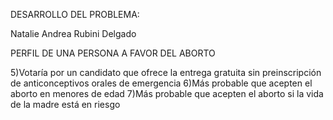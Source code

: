 DESARROLLO DEL PROBLEMA: 

Natalie Andrea Rubini Delgado

PERFIL DE UNA PERSONA A FAVOR DEL ABORTO

  5)Votaría por un candidato que ofrece la entrega gratuita sin preinscripción de anticonceptivos orales de emergencia
  6)Más probable que acepten el aborto en menores de edad 
  7)Más probable que acepten el aborto si la vida de la madre está en riesgo
